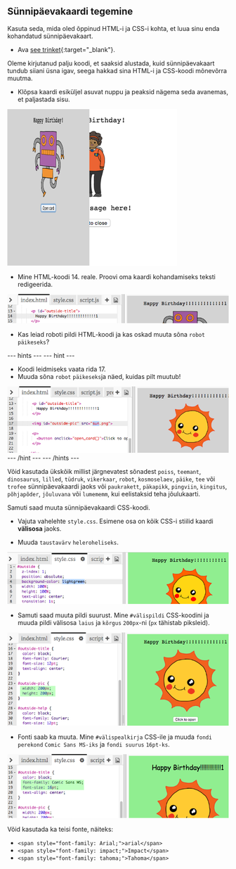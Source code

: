 ## Sünnipäevakaardi tegemine

Kasuta seda, mida oled õppinud HTML-i ja CSS-i kohta, et luua sinu enda kohandatud sünnipäevakaart.

+ Ava [see trinket](http://jumpto.cc/web-card){:target="_blank"}.

Oleme kirjutanud palju koodi, et saaksid alustada, kuid sünnipäevakaart tundub siiani üsna igav, seega hakkad sina HTML-i ja CSS-koodi mõnevõrra muutma.

+ Klõpsa kaardi esiküljel asuvat nuppu ja peaksid nägema seda avanemas, et paljastada sisu.

![kuvatõmmis](images/birthday-click.png)

+ Mine HTML-koodi 14. reale. Proovi oma kaardi kohandamiseks teksti redigeerida.

![kuvatõmmis](images/birthday-card-html.png)

+ Kas leiad roboti pildi HTML-koodi ja kas oskad muuta sõna `robot` `päikeseks`?

\--- hints \--- \--- hint \---

+ Koodi leidmiseks vaata rida 17.
+ Muuda sõna `robot` `päikeseks`ja näed, kuidas pilt muutub!

![kuvatõmmis](images/birthday-card-sun.png) \--- /hint \--- \--- /hints \---

Võid kasutada ükskõik millist järgnevatest sõnadest `poiss`, `teemant`, `dinosaurus`, `lilled`, `tüdruk`, `vikerkaar`, `robot`, `kosmoselaev`, `päike`, `tee` või `trofee` sünnipäevakaardi jaoks või `paukrakett`, `päkapikk`, `pingviin`, `kingitus`, `põhjapõder`, `jõuluvana` või `lumememm`, kui eelistaksid teha jõulukaarti.

Samuti saad muuta sünnipäevakaardi CSS-koodi.

+ Vajuta vahelehte `style.css`. Esimene osa on kõik CSS-i stiilid kaardi **välisosa** jaoks.

+ Muuda `taustavärv` `heleroheliseks`.

![kuvatõmmis](images/birthday-card-outside.png)

+ Samuti saad muuta pildi suurust. Mine `#välispildi` CSS-koodini ja muuda pildi välisosa `laius` ja `kõrgus` `200px`-ni (`px` tähistab piksleid).

![kuvatõmmis](images/birthday-card-size.png)

+ Fonti saab ka muuta. Mine `#välispealkirja` CSS-ile ja muuda `fondi perekond` `Comic Sans MS-iks` ja `fondi suurus` `16pt-ks`.

![kuvatõmmis](images/birthday-card-font.png)

Võid kasutada ka teisi fonte, näiteks:

+ `<span style="font-family: Arial;">arial</span>`
+ `<span style="font-family: impact;">Impact</span>`
+ `<span style="font-family: tahoma;">Tahoma</span>`